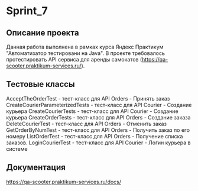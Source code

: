 # Sprint_7

## Описание проекта 

Данная работа выполнена в рамках курса Яндекс Практикум "Автоматизатор тестировани на Java".
В проекте требовалось протестировать API сервиса для аренды самокатов (https://qa-scooter.praktikum-services.ru/).

## Тестовые классы

AcceptTheOrderTest - тест-класс для API Orders - Принять заказ
CreateCourierParameterizedTests - тест-класс для API Courier - Создание курьера
CreateCourierTests - тест-класс для API Courier - Создание курьера
CreateOrderTests - тест-класс для API Orders - Создание заказа
DeleteCourierTest - тест-класс для API Orders - Отменить заказ
GetOrderByNumTest - тест-класс для API Orders - Получить заказ по его номеру
ListOrderTest - тест-класс для API Orders - Получение списка заказов.
LoginCourierTest - тест-класс для API Courier - Логин курьера в системе

## Документация

https://qa-scooter.praktikum-services.ru/docs/
